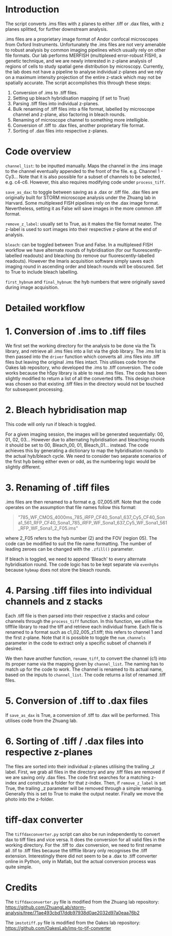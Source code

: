 # Introduction

The script converts .ims files with z planes to either .tiff or .dax files, with z planes splitted, for further downstream analysis. 

.ims files are a proprietary image format of Andor confocal microscopes from Oxford Instruments. Unfortunately the .ims files are not very amenable to robust analysis by common imaging pipelines which usually rely on other file formats. Our lab performs MERFISH (multiplexed error-robust FISH), a genetic technique, and we are newly interested in z-plane analysis of regions of cells to study spatial gene distribution by microscopy. Currently, the lab does not have a pipeline to analyse individual z-planes and we rely on a maximum intensity projection of the entire z-stack which may not be spatially accurate. The script accomplishes this through these steps:

1. Conversion of .ims to .tiff files.
2. Setting up bleach hybridisation mapping (if set to True)
2. Parsing .tiff files into individual z-planes.
3. Bulk renaming of .tiff files into a file format, labelled by microscope channel and z-plane, also factoring in bleach rounds.
4. Renaming of microscope channel to something more intelligible.
5. Conversion of .tiff to .dax files, another proprietary file format.
6. Sorting of .dax files into respective z-planes.

# Code overview
`channel_list`: to be inputted manually. Maps the channel in the .ims image to the channel eventually appended to the front of the file. e.g. Channel 1 - Cy3... Note that it is also possible for a subset of channels to be selected, e.g. c4-c6. However, this also requires modifying code under `process_tiff`.

`save_as_dax`: to toggle between saving as a .dax or .tiff file. .dax files are originally built for STORM microscope analysis under the Zhuang lab in Harvard. Some multiplexed FISH pipelines rely on the .dax image format. Nevertheless, setting it as False will save images in the more common .tiff format.

`remove_z_label`: usually set to True, as it makes the file format neater. The z-label is used to sort images into their respective z-plane at the end of analysis.

`bleach`: can be toggled between True and False. In a multiplexed FISH workflow we have alternate rounds of hybridisation (for our fluorescently-labelled readouts) and bleaching (to remove our fluorescently-labelled readouts). However the Imaris acquisition software simply saves each imaging round in ascending order and bleach rounds will be obscured. Set to True to include bleach labelling.

`first_hybnum` and `final_hybnum`: the hyb numbers that were originally saved during image acquisition. 

# Detailed workflow

# 1. Conversion of .ims to .tiff files
We first set the working directory for the analysis to be done via the Tk library, and retrieve all .ims files into a list via the glob library. The .ims list is then passed into the `driver` function which converts all .ims files into .tiff files but leaving the original .ims files intact. This utilises code from the Oakes lab repository, who developed the .ims to .tiff conversion. The code works because the h5py library is able to read .ims files. The code has been slightly modified to return a list of all the converted tiffs. This design choice was chosen so that existing .tiff files in the directory would not be touched for subsequent processing.

# 2. Bleach hybridisation map
This code will only run if bleach is toggled.

For a given imaging session, the images will be generated sequentially: 00, 01, 02, 03... However due to alternating hybridisation and bleaching rounds it should be set to 00, Bleach_00, 01, Bleach_01... instead. The code achieves this by generating a dictionary to map the hybridisation rounds to the actual hyb/bleach cycle. We need to consider two separate scenarios of the first hyb being either even or odd, as the numbering logic would be slightly different.

# 3. Renaming of .tiff files
.ims files are then renamed to a format e.g. 07_005.tiff. Note that the code operates on the assumption that file names follow this format:
>"785_WF_CMOS_4000ms_785_iRFP_CF40_Sona1_637_Cy5_CF40_Sona1_561_RFP_CF40_Sona1_785_iRFP_WF_Sona1_637_Cy5_WF_Sona1_561_RFP_WF_Sona1_2_F05.ims"

where 2_F05 refers to the hyb number (2) and the FOV (region 05). The code can be modified to suit the file name formatting. The number of leading zeroes can be changed with the `.zfill()` parameter. 

If bleach is toggled, we need to append 'Bleach' to every alternate hybridisation round. The code logic has to be kept separate via `evenhybs` because `hybmap` does not store the bleach rounds.

# 4. Parsing .tiff files into individual channels and z stacks
Each .tiff file is then parsed into their respective z stacks and colour channels through the `process_tiff` function. In this function, we utilise the tifffile library to read the tiff and retrieve each individual frame. Each file is renamed to a format such as c1_02_005_z1.tiff; this refers to channel 1 and the first z-plane. Note that it is possible to toggle the `num_channels` parameter in the code to extract only a specific subset of channels if desired. 

We then have another function, `rename_tiff`, to convert the channel (c1) into its proper name via the mapping given by `channel_list`. The naming has to match up for the code to work. The channel is renamed to its actual name, based on the inputs to `channel_list`. The code returns a list of renamed .tiff files.

# 5. Conversion of .tiff to .dax files
If `save_as_dax` is True, a conversion of .tiff to .dax will be performed. This utilises code from the Zhuang lab.

# 6. Sorting of .tiff / .dax files into respective z-planes
The files are sorted into their individual z-planes utilising the trailing _z label. First, we grab all files in the directory and any .tiff files are removed if we are saving only .dax files. The code first searches for a matching z-index and constructs a folder for that z-index. Then, if `remove_z_label` is set True, the trailing _z parameter will be removed through a simple renaming. Generally this is set to True to make the output neater. Finally we move the photo into the z-folder.

# tiff-dax converter

The `tiffdaxconverter.py` script can also be run independently to convert dax to tiff files and vice versa. It does the conversion for all valid files in the working directory. For the .tiff to .dax conversion, we need to first rename all .tif to .tiff files because the tifffile library only recognises the .tiff extension. Interestingly there did not seem to be a .dax to .tiff converter online in Python, only in Matlab, but the actual conversion process was quite simple.

# Credits

The `tiffdaxconverter.py` file is modified from the Zhuang lab repository: https://github.com/ZhuangLab/storm-analysis/tree/71ae493cbd17ddb97938d0ae2032d97a0eaa76b2

The `imstotiff.py` file is modified from the Oakes lab repository: https://github.com/OakesLab/ims-to-tif-converter
